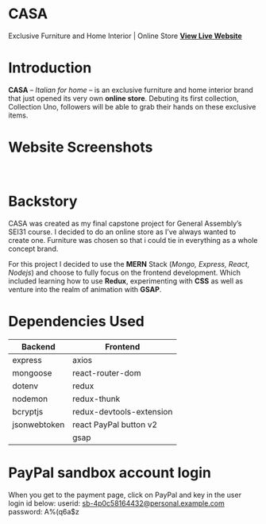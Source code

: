 # CASA
Exclusive Furniture and Home Interior | Online Store
<a href="https://casa-lux.herokuapp.com/"><strong>View Live Website</strong></a>

# Introduction
<strong>CASA</strong> – <em>Italian for home</em> – is an exclusive furniture and home interior brand that just opened its very own <strong>online store</strong>. Debuting its first collection, Collection Uno, followers will be able to grab their hands on these exclusive items.

# Website Screenshots

<img src="https://i.ibb.co/vP91jWp/Screenshot-2021-10-28-at-11-29-28-AM.png" alt="" border="0">
<img src="https://i.ibb.co/7j5P12v/Screenshot-2021-10-28-at-10-22-54-AM.png" alt="" border="0">
<img src="https://i.ibb.co/JvF2CdW/Screenshot-2021-10-28-at-10-22-10-AM.png" alt="" border="0">
<img src="https://i.ibb.co/1r1wMKJ/Screenshot-2021-10-28-at-10-05-02-AM.png" alt="" border="0">
<img src="https://i.ibb.co/sQmyt1S/Screenshot-2021-10-28-at-10-04-00-AM.png" alt="" border="0">
<img src="https://i.ibb.co/Wprt6V0/Screenshot-2021-10-28-at-9-54-20-AM.png" alt="" border="0">
<img src="https://i.ibb.co/kqHQ7mh/Screenshot-2021-10-28-at-9-53-55-AM.png" alt="" border="0">
<img src="https://i.ibb.co/9v5tmDj/Screenshot-2021-10-28-at-9-53-29-AM.png" alt="" border="0">

# Backstory
CASA was created as my final capstone project for General Assembly’s SEI31 course. I decided to do an online store as I’ve always wanted to create one. Furniture was chosen so that i could tie in everything as a whole concept brand. 

For this project I decided to use the <strong>MERN</strong> Stack (<em>Mongo, Express, React, Nodejs</em>) and choose to fully focus on the frontend development. Which included learning how to use <strong>Redux</strong>, experimenting with <strong>CSS</strong> as well as venture into the realm of animation with <strong>GSAP</strong>.

# Dependencies Used

<table>
  <thead>
    <tr>
      <th><strong>Backend</strong></th>
      <th><strong>Frontend</strong></th>
    </tr>
  </thead>
  <tbody>
    <tr>
      <td>express</td>
      <td>axios</td>
    </tr>
    <tr>
      <td>mongoose</td>
      <td>react-router-dom</td>
    </tr>
    <tr>
      <td>dotenv</td>
      <td>redux</td>
    </tr>
    <tr>
      <td>nodemon</td>
      <td>redux-thunk</td>
    </tr>
    <tr>
      <td>bcryptjs</td>
      <td>redux-devtools-extension</td>
    </tr>
    <tr>
      <td>jsonwebtoken</td>
      <td>react PayPal button v2</td>
    </tr>
    <tr>
      <td></td>
      <td>gsap</td>
    </tr>
   
  </tbody>
</table>


# PayPal sandbox account login

When you get to the payment page, click on PayPal and key in the user login id below:
userid: sb-4p0c58164432@personal.example.com
password: A%(q6a$z






